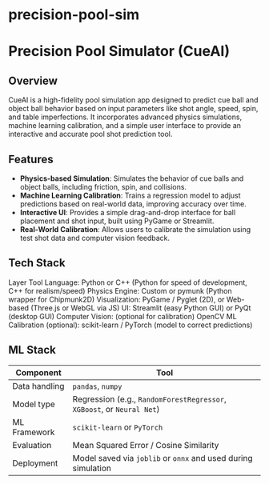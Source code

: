 # precision-pool-sim
# Precision Pool Simulator (CueAI)

## Overview
CueAI is a high-fidelity pool simulation app designed to predict cue ball and object ball behavior based on input parameters like shot angle, speed, spin, and table imperfections. It incorporates advanced physics simulations, machine learning calibration, and a simple user interface to provide an interactive and accurate pool shot prediction tool.

## Features
- **Physics-based Simulation**: Simulates the behavior of cue balls and object balls, including friction, spin, and collisions.
- **Machine Learning Calibration**: Trains a regression model to adjust predictions based on real-world data, improving accuracy over time.
- **Interactive UI**: Provides a simple drag-and-drop interface for ball placement and shot input, built using PyGame or Streamlit.
- **Real-World Calibration**: Allows users to calibrate the simulation using test shot data and computer vision feedback.

## Tech Stack
Layer	Tool
Language: Python or C++ (Python for speed of development, C++ for realism/speed)
Physics Engine: Custom or pymunk (Python wrapper for Chipmunk2D)
Visualization: PyGame / Pyglet (2D), or Web-based (Three.js or WebGL via JS)
UI:	Streamlit (easy Python GUI) or PyQt (desktop GUI)
Computer Vision: (optional for calibration)	OpenCV
ML Calibration (optional):	scikit-learn / PyTorch (model to correct predictions)


## ML Stack
| Component     | Tool                                                                   |
| ------------- | ---------------------------------------------------------------------- |
| Data handling | `pandas`, `numpy`                                                      |
| Model type    | Regression (e.g., `RandomForestRegressor`, `XGBoost`, or `Neural Net`) |
| ML Framework  | `scikit-learn` or `PyTorch`                                            |
| Evaluation    | Mean Squared Error / Cosine Similarity                                 |
| Deployment    | Model saved via `joblib` or `onnx` and used during simulation          |

